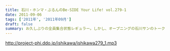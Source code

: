 ```yaml
---
title: 石川・ホンマ・ぶるんのBe-SIDE Your Life! vol.279-1
date: 2011-09-06
tags: ['2011年', '2011年09月']
draft: false
summary: お久しぶりの全員集合状態レギュラー。しかし、オープニングの石川サンのトーク・・・「しょーもない」具合としては史上まれにみるどうしようもない具合です～NAMAE
---
```


http://project-phi.ddo.jp/ishikawa/ishikawa279_1.mp3
